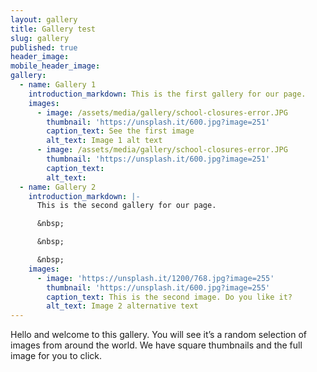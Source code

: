 ```yaml
---
layout: gallery
title: Gallery test
slug: gallery
published: true
header_image:
mobile_header_image:
gallery:
  - name: Gallery 1
    introduction_markdown: This is the first gallery for our page.
    images:
      - image: /assets/media/gallery/school-closures-error.JPG
        thumbnail: 'https://unsplash.it/600.jpg?image=251'
        caption_text: See the first image
        alt_text: Image 1 alt text
      - image: /assets/media/gallery/school-closures-error.JPG
        thumbnail: 'https://unsplash.it/600.jpg?image=251'
        caption_text:
        alt_text:
  - name: Gallery 2
    introduction_markdown: |-
      This is the second gallery for our page.

      &nbsp;

      &nbsp;

      &nbsp;
    images:
      - image: 'https://unsplash.it/1200/768.jpg?image=255'
        thumbnail: 'https://unsplash.it/600.jpg?image=255'
        caption_text: This is the second image. Do you like it?
        alt_text: Image 2 alternative text
---
```


Hello and welcome to this gallery. You will see it’s a random selection of images from around the world. We have square thumbnails and the full image for you to click.
